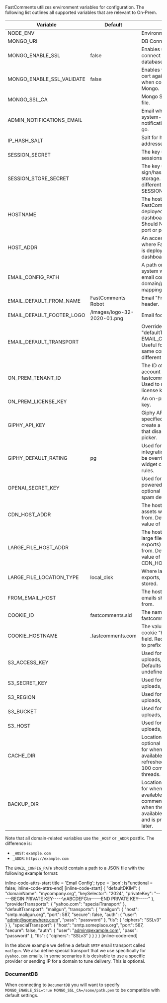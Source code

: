 FastComments utilizes environment variables for configuration. The following list outlines all supported variables that are relevant to On-Prem.


| Variable                       | Default                     | Info                                                                                                                                               | Required | Examples or Valid Values                              |
|--------------------------------|-----------------------------|----------------------------------------------------------------------------------------------------------------------------------------------------|----------|-------------------------------------------------------|
| NODE_ENV                       |                             | Environment type.                                                                                                                                  | Yes      | production, dev                                       |
| MONGO_URI                      |                             | DB Connection URI.                                                                                                                                 | Yes      |                                                       |
| MONGO_ENABLE_SSL               | false                       | Enables using SSL to connect to the database.                                                                                                      | No       | true, false                                           |
| MONGO_ENABLE_SSL_VALIDATE      | false                       | Enables validating the cert against the CA when connecting to Mongo.                                                                               | No       | true, false                                           |
| MONGO_SSL_CA                   |                             | Mongo SSL CA pem file.                                                                                                                             | No       | /path/to/some-cert.pem                                |
| ADMIN_NOTIFICATIONS_EMAIL      |                             | Email where important system-related notifications should go.                                                                                      | No       | admin-group@bigcorp.com                               |
| IP_HASH_SALT                   |                             | Salt for hashing IP addresses.                                                                                                                     | Yes      |                                                       |
| SESSION_SECRET                 |                             | The key used to sign sessions.                                                                                                                     | Yes      |                                                       |
| SESSION_STORE_SECRET           |                             | The key used to sign/hash sessions in storage. Must be different than SESSION_SECRET.                                                              | Yes      |                                                       |
| HOSTNAME                       |                             | The hostname where FastComments is deployed (admin dashboard etc). Should NOT include port or protocol.                                            | Yes      | example.com                                           |
| HOST_ADDR                      |                             | An accessible URI where FastComments is deployed (admin dashboard etc).                                                                            | Yes      | https://example.com                                   |
| EMAIL_CONFIG_PATH              |                             | A path on the local file system where the email config (SMTP, domain/provider mappings, etc) is.                                                   | Yes      | /my/config.json                                       |
| EMAIL_DEFAULT_FROM_NAME        | FastComments Robot          | Email "From Name" header.                                                                                                                          | No       | My Company Name                                       |
| EMAIL_DEFAULT_FOOTER_LOGO      | /images/logo-32-2020-01.png | Email footer logo.                                                                                                                                 | No       | https://exmaple.com/footer.png                        |
| EMAIL_DEFAULT_TRANSPORT        |                             | Override for "defaultTransport" in EMAIL_CONFIG_PATH. Useful for deploying same config file to different envs.                                     | No       | myTransportName                                       |
| ON_PREM_TENANT_ID              |                             | The ID of your account on fastcomments.com. Used to register your license key.                                                                     | No       |                                                       |
| ON_PREM_LICENSE_KEY            |                             | An on-prem license key.                                                                                                                            | No       |                                                       |
| GIPHY_API_KEY                  |                             | Giphy API Key. If not specified, you should create a config rule that disables the gif picker.                                                     | No       |                                                       |
| GIPHY_DEFAULT_RATING           | pg                          | Used for giphy integration. Can also be overridden with widget customization rules.                                                                | No       | g, pg, pg-13, r                                       |
| OPENAI_SECRET_KEY              |                             | Used for openai powered features like optional GPT-based spam detection.                                                                           | No       |                                                       |
| CDN_HOST_ADDR                  |                             | The hostname where assets will be fetched from. Defaults to value of HOSTNAME.                                                                     | No       | example.com                                           |
| LARGE_FILE_HOST_ADDR           |                             | The hostname where large files (like exports) are fetched from. Defaults to value of CDN_HOST_ADDR.                                                | No       | example.com                                           |
| LARGE_FILE_LOCATION_TYPE       | local_disk                  | Where large files, like exports, should be stored.                                                                                                 | No       | local_disk, s3                                        |
| FROM_EMAIL_HOST                |                             | The hostname where emails should be sent from.                                                                                                     | No       | example.com                                           |
| COOKIE_ID                      | fastcomments.sid            | The name of the fastcomments cookie.                                                                                                               | No       |                                                       |
| COOKIE_HOSTNAME                | .fastcomments.com           | The value of the cookie "hostname" field. Recommended to prefix with dot.                                                                          | No       | .example.com                                          |
| S3_ACCESS_KEY                  |                             | Used for user file uploads, avatars, etc. Defaults to local FS if undefined.                                                                       | No       |                                                       |
| S3_SECRET_KEY                  |                             | Used for user file uploads, avatars, etc.                                                                                                          | No       |                                                       |
| S3_REGION                      |                             | Used for user file uploads, avatars, etc.                                                                                                          | No       |                                                       |
| S3_BUCKET                      |                             | Used for user file uploads, avatars, etc.                                                                                                          | No       |                                                       |
| S3_HOST                        |                             | Used for user file uploads, avatars, etc.                                                                                                          | No       |                                                       |
| CACHE_DIR                      |                             | Location to store optional offline cache, for when DB is not available. Periodically refreshed with top 100 comment threads.                       | No       |                                                       |
| BACKUP_DIR                     |                             | Location to store data for when DB is not available. If a comment is submitted when the DB is not available, it goes here, and is processed later. | No       |                                                       |

Note that all domain-related variables use the `_HOST` or `_ADDR` postfix. The difference is:

- `_HOST`: `example.com`
- `_ADDR`: `https://example.com`

The `EMAIL_CONFIG_PATH` should contain a path to a JSON file with the following example format:

inline-code-attrs-start title = 'Email Config'; type = 'json'; isFunctional = false; inline-code-attrs-end]
[inline-code-start]
{
    "defaultDKIM": {
        "domainName": "mycompany.org",
        "keySelector": "2024",
        "privateKey": "-----BEGIN PRIVATE KEY-----\nABCDEFG\n-----END PRIVATE KEY-----"
    },
    "providerTransports": {
        "yahoo.com": "specialTransport"
    },
    "defaultTransport": "mailgun",
    "transports": {
        "mailgun": {
            "host": "smtp.mailgun.org",
            "port": 587,
            "secure": false,
            "auth": {
                "user": "admin@somewhere.com",
                "pass": "password"
            },
            "tls": {
                "ciphers": "SSLv3"
            }
        },
        "specialTransport": {
            "host": "smtp.someplace.org",
            "port": 587,
            "secure": false,
            "auth": {
                "user": "admin@example.com",
                "pass": "password"
            },
            "tls": {
                "ciphers": "SSLv3"
            }
        }
    }
}
[inline-code-end]

In the above example we define a default `SMTP` email transport called `mailgun`. We also define special transport that we use specifically for
`@yahoo.com` emails. In some scenarios it is desirable to use a specific provider or sending IP for a domain to tune delivery. This is optional.

### DocumentDB

When connecting to `DocumentDB` you will want to specify `MONGO_ENABLE_SSL=true MONGO_SSL_CA=/some/path.pem` to be compatible with default settings.
